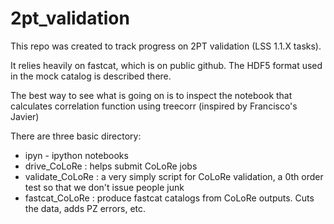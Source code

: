 # 2pt_validation

This repo was created to track progress on 2PT validation (LSS 1.1.X tasks).

It relies heavily on fastcat, which is on public github. The HDF5 format used in the mock catalog
is described there.

The best way to see what is going on is to inspect the notebook that
calculates correlation function using treecorr (inspired by
Francisco's Javier)

There are three basic directory:
* ipyn - ipython notebooks
* drive_CoLoRe : helps submit CoLoRe jobs
* validate_CoLoRe : a very simply script for CoLoRe validation, a 0th order test so that we don't issue people junk
* fastcat_CoLoRe : produce fastcat catalogs from CoLoRe outputs. Cuts the data, adds PZ errors, etc.


